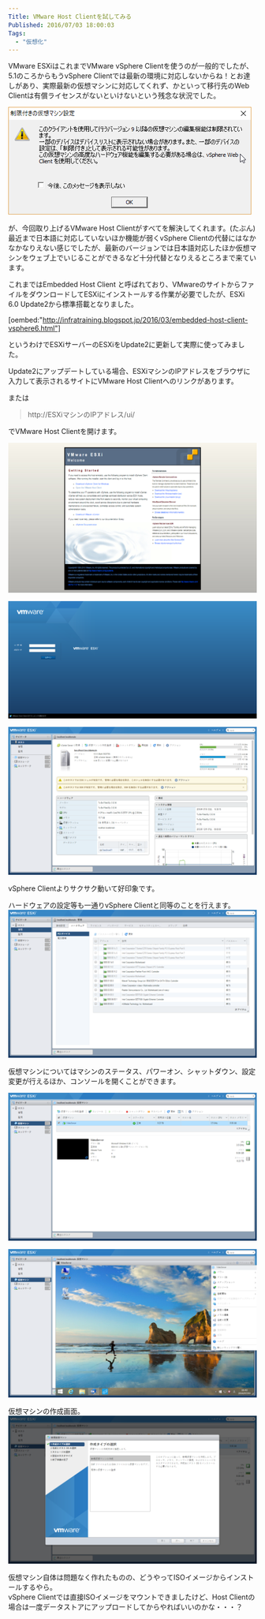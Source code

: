 ```yaml
---
Title: VMware Host Clientを試してみる
Published: 2016/07/03 18:00:03
Tags:
  - "仮想化"
---
```

VMware ESXiはこれまでVMware vSphere Clientを使うのが一般的でしたが、5.1のころからもうvSphere Clientでは最新の環境に対応しないからね！とお達しがあり、実際最新の仮想マシンに対応してくれず、かといって移行先のWeb Clientは有償ライセンスがないといけないという残念な状況でした。  

![](20160703163725.png) 

が、今回取り上げるVMware Host Clientがすべてを解決してくれます。(たぶん)
最近まで日本語に対応していないほか機能が弱くvSphere Clientの代替にはなかなかなりえない感じでしたが、最新のバージョンでは日本語対応したほか仮想マシンをウェブ上でいじることができるなど十分代替となりえるところまで来ています。  

<!-- more -->

これまではEmbedded Host Client と呼ばれており、VMwareのサイトからファイルをダウンロードしてESXiにインストールする作業が必要でしたが、ESXi 6.0 Update2から標準搭載となりました。  

[oembed:"http://infratraining.blogspot.jp/2016/03/embedded-host-client-vsphere6.html"]

というわけでESXiサーバーのESXiをUpdate2に更新して実際に使ってみました。  

Update2にアップデートしている場合、ESXiマシンのIPアドレスをブラウザに入力して表示されるサイトにVMware Host Clientへのリンクがあります。  

または

> http://ESXiマシンのIPアドレス/ui/ 

でVMware Host Clientを開けます。  

![](20160703164526.png) 

![](20160703163807.png) 

![](20160703164016.png) 

vSphere Clientよりサクサク動いて好印象です。  

ハードウェアの設定等も一通りvSphere Clientと同等のことを行えます。  
![](20160703165012.png) 


仮想マシンについてはマシンのステータス、パワーオン、シャットダウン、設定変更が行えるほか、コンソールを開くことができます。  

![](20160703165034.png) 

![](20160703165119.png) 


仮想マシンの作成画面。  
![](20160703175851.png) 

仮想マシン自体は問題なく作れたものの、どうやってISOイメージからインストールするやら。  
vSphere Clientでは直接ISOイメージをマウントできましたけど、Host Clientの場合は一度データストアにアップロードしてからやればいいのかな・・・？